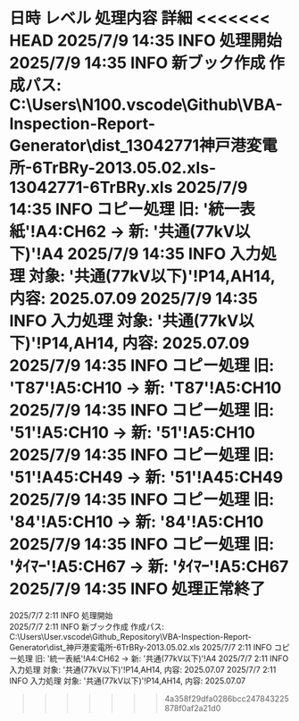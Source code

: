 日時	レベル	処理内容	詳細
<<<<<<< HEAD
2025/7/9 14:35	INFO	処理開始	
2025/7/9 14:35	INFO	新ブック作成	作成パス: C:\Users\N100\.vscode\Github\VBA-Inspection-Report-Generator\dist\_13042771神戸港変電所-6TrBRy-2013.05.02.xls-13042771-6TrBRy.xls
2025/7/9 14:35	INFO	コピー処理	旧: '統一表紙'!A4:CH62 -> 新: '共通(77kV以下)'!A4
2025/7/9 14:35	INFO	入力処理	対象: '共通(77kV以下)'!P14,AH14, 内容: 2025.07.09
2025/7/9 14:35	INFO	入力処理	対象: '共通(77kV以下)'!P14,AH14, 内容: 2025.07.09
2025/7/9 14:35	INFO	コピー処理	旧: 'T87'!A5:CH10 -> 新: 'T87'!A5:CH10
2025/7/9 14:35	INFO	コピー処理	旧: '51'!A5:CH10 -> 新: '51'!A5:CH10
2025/7/9 14:35	INFO	コピー処理	旧: '51'!A45:CH49 -> 新: '51'!A45:CH49
2025/7/9 14:35	INFO	コピー処理	旧: '84'!A5:CH10 -> 新: '84'!A5:CH10
2025/7/9 14:35	INFO	コピー処理	旧: 'ﾀｲﾏｰ'!A5:CH67 -> 新: 'ﾀｲﾏｰ'!A5:CH67
2025/7/9 14:35	INFO	処理正常終了	
=======
2025/7/7 2:11	INFO	処理開始	
2025/7/7 2:11	INFO	新ブック作成	作成パス: C:\Users\User\.vscode\Github_Repository\VBA-Inspection-Report-Generator\dist\_神戸港変電所-6TrBRy-2013.05.02.xls
2025/7/7 2:11	INFO	コピー処理	旧: '統一表紙'!A4:CH62 -> 新: '共通(77kV以下)'!A4
2025/7/7 2:11	INFO	入力処理	対象: '共通(77kV以下)'!P14,AH14, 内容: 2025.07.07
2025/7/7 2:11	INFO	入力処理	対象: '共通(77kV以下)'!P14,AH14, 内容: 2025.07.07
>>>>>>> 4a358f29dfa0286bcc247843225878f0af2a21d0
